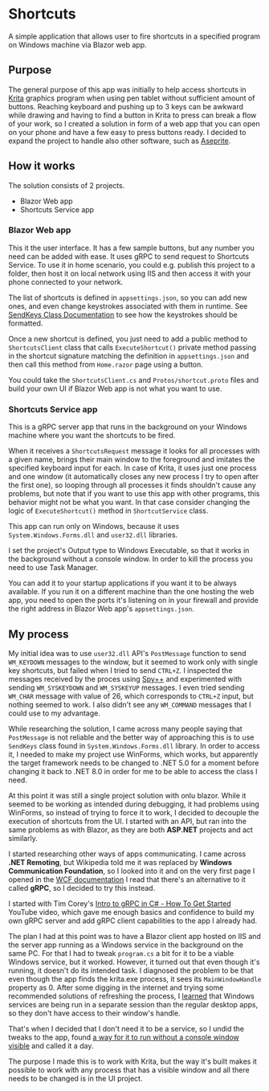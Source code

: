 # Shortcuts
A simple application that allows user to fire shortcuts in a specified program on Windows machine via Blazor web app.

## Purpose
The general purpose of this app was initially to help access shortcuts in [Krita](https://krita.org/) graphics program when using pen tablet without sufficient amount of buttons. Reaching keyboard and pushing up to 3 keys can be awkward while drawing and having to find a button in Krita to press can break a flow of your work, so I created a solution in form of a web app that you can open on your phone and have a few easy to press buttons ready.
I decided to expand the project to handle also other software, such as [Aseprite](https://www.aseprite.org/).

## How it works
The solution consists of 2 projects.
- Blazor Web app
- Shortcuts Service app
### Blazor Web app
This it the user interface. It has a few sample buttons, but any number you need can be added with ease. It uses gRPC to send request to Shortcuts Service.
To use it in home scenario, you could e.g. publish this project to a folder, then host it on local network using IIS and then access it with your phone connected to your network.

The list of shortcuts is defined in `appsettings.json`, so you can add new ones, and even change keystrokes associated with them in runtime. See [SendKeys Class Documentation](https://learn.microsoft.com/en-us/dotnet/api/system.windows.forms.sendkeys?view=windowsdesktop-8.0) to see how the keystrokes should be formatted.

Once a new shortcut is defined, you just need to add a public method to `ShortcutsClient` class that calls `ExecuteShortcut()` private method passing in the shortcut signature matching the definition in `appsettings.json` and then call this method from `Home.razor` page using a button.

You could take the `ShortcutsClient.cs` and `Protos/shortcut.proto` files and build your own UI if Blazor Web app is not what you want to use.

### Shortcuts Service app
This is a gRPC server app that runs in the background on your Windows machine where you want the shortcuts to be fired.

When it receives a `ShortcutsRequest` message it looks for all processes with a given name, brings their main window to the foreground and imitates the specified keyboard input for each. In case of Krita, it uses just one process and one window (it automatically closes any new process I try to open after the first one), so looping through all processes it finds shouldn't cause any problems, but note that if you want to use this app with other programs, this behavior might not be what you want. In that case consider changing the logic of `ExecuteShortcut()` method in `ShortcutService` class.

This app can run only on Windows, because it uses `System.Windows.Forms.dll` and `user32.dll` libraries.

I set the project's Output type to Windows Executable, so that it works in the background without a console window. In order to kill the process you need to use Task Manager.

You can add it to your startup applications if you want it to be always available. If you run it on a different machine than the one hosting the web app, you need to open the ports it's listening on in your firewall and provide the right address in Blazor Web app's `appsettings.json`. 

## My process
My initial idea was to use `user32.dll` API's `PostMessage` function to send `WM_KEYDOWN` messages to the window, but it seemed to work only with single key shortcuts, but failed when I tried to send `CTRL+Z`. I inspected the messages received by the proces using [Spy++](https://learn.microsoft.com/pl-pl/visualstudio/debugger/how-to-start-spy-increment?view=vs-2022) and experimented with sending `WM_SYSKEYDOWN` and `WM_SYSKEYUP` messages. I even tried sending `WM_CHAR` message with value of 26, which corresponds to `CTRL+Z` input, but nothing seemed to work. I also didn't see any `WM_COMMAND` messages that I could use to my advantage.

While researching the solution, I came across many people saying that `PostMessage` is not reliable and the better way of approaching this is to use `SendKeys` class found in `System.Windows.Forms.dll` library. In order to access it, I needed to make my project use WinForms, which works, but apparently the target framework needs to be changed to .NET 5.0 for a moment before changing it back to .NET 8.0 in order for me to be able to access the class I need.

At this point it was still a single project solution with onlu blazor. While it seemed to be working as intended during debugging, it had problems using WinForms, so instead of trying to force it to work, I decided to decouple the execution of shortcuts from the UI. I started with an API, but ran into the same problems as with Blazor, as they are both **ASP.NET** projects and act similarly.

I started researching other ways of apps communicating. I came across **.NET Remoting**, but Wikipedia told me it was replaced by **Windows Communication Foundation**, so I looked into it and on the very first page I opened in the [WCF documentation](https://learn.microsoft.com/en-us/dotnet/framework/wcf/whats-wcf) I read that there's an alternative to it called **gRPC**, so I decided to try this instead.

I started with Tim Corey's [Intro to gRPC in C# - How To Get Started](https://youtu.be/QyxCX2GYHxk?si=rlNoYoCu-e8a0Eex) YouTube video, which gave me enough basics and confidence to build my own gRPC server and add gRPC client capabilities to the app I already had.

The plan I had at this point was to have a Blazor client app hosted on IIS and the server app running as a Windows service in the background on the same PC. For that I had to tweak `program.cs` a bit for it to be a viable Windows service, but it worked. However, it turned out that even though it's running, it doesn't do its intended task. I diagnosed the problem to be that even though the app finds the krita.exe process, it sees its `MainWindowHandle` property as 0. After some digging in the internet and trying some recommended solutions of refreshing the process, I [learned](https://stackoverflow.com/a/24294244/21318735, "Stack Overflow explanation") that Windows services are being run in a separate session than the regular desktop apps, so they don't have access to their window's handle.

That's when I decided that I don't need it to be a service, so I undid the tweaks to the app, found [a way for it to run without a console window visible](https://stackoverflow.com/a/2686476/21318735) and called it a day.

The purpose I made this is to work with Krita, but the way it's built makes it possible to work with any process that has a visible window and all there needs to be changed is in the UI project.

